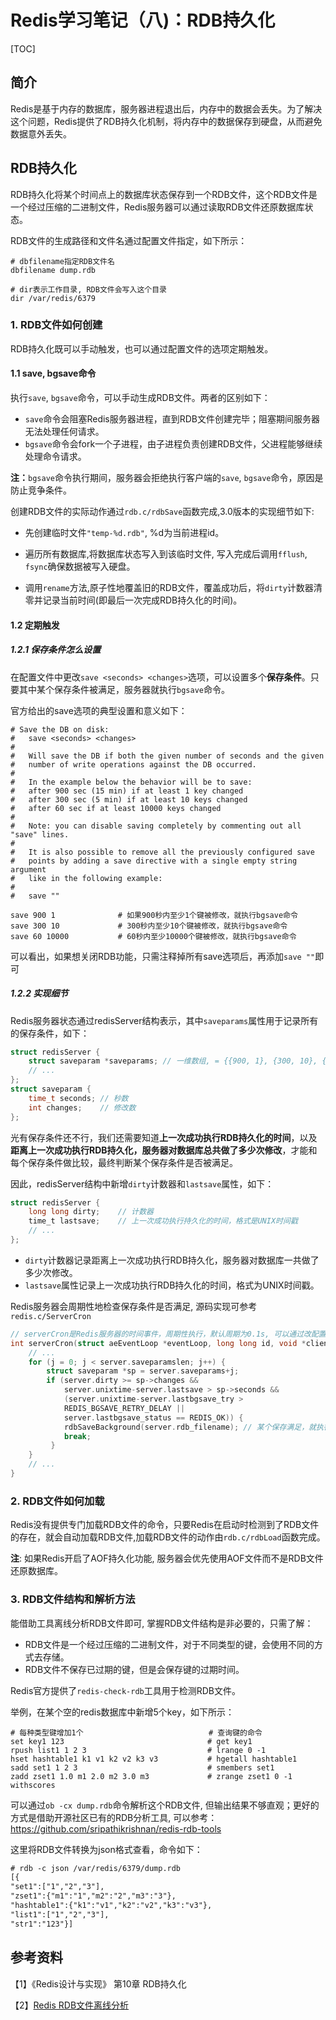 # Redis学习笔记（八)：RDB持久化

[TOC]

## 简介

Redis是基于内存的数据库，服务器进程退出后，内存中的数据会丢失。为了解决这个问题，Redis提供了RDB持久化机制，将内存中的数据保存到硬盘，从而避免数据意外丢失。

## RDB持久化

RDB持久化将某个时间点上的数据库状态保存到一个RDB文件，这个RDB文件是一个经过压缩的二进制文件，Redis服务器可以通过读取RDB文件还原数据库状态。

RDB文件的生成路径和文件名通过配置文件指定，如下所示：

```
# dbfilename指定RDB文件名
dbfilename dump.rdb

# dir表示工作目录, RDB文件会写入这个目录
dir /var/redis/6379
```

### 1. RDB文件如何创建

RDB持久化既可以手动触发，也可以通过配置文件的选项定期触发。

#### 1.1 save, bgsave命令

执行`save`, `bgsave`命令，可以手动生成RDB文件。两者的区别如下：

* `save`命令会阻塞Redis服务器进程，直到RDB文件创建完毕；阻塞期间服务器无法处理任何请求。
* `bgsave`命令会fork一个子进程，由子进程负责创建RDB文件，父进程能够继续处理命令请求。

**注：**`bgsave`命令执行期间，服务器会拒绝执行客户端的`save`, `bgsave`命令，原因是防止竞争条件。

创建RDB文件的实际动作通过`rdb.c/rdbSave`函数完成,3.0版本的实现细节如下:

* 先创建临时文件`"temp-%d.rdb"`, %d为当前进程id。
* 遍历所有数据库,将数据库状态写入到该临时文件, 写入完成后调用`fflush`, `fsync`确保数据被写入硬盘。

* 调用`rename`方法,原子性地覆盖旧的RDB文件，覆盖成功后，将`dirty`计数器清零并记录当前时间(即最后一次完成RDB持久化的时间)。

#### 1.2 定期触发

##### 1.2.1 保存条件怎么设置

在配置文件中更改`save <seconds> <changes>`选项，可以设置多个**保存条件**。只要其中某个保存条件被满足，服务器就执行`bgsave`命令。

官方给出的save选项的典型设置和意义如下：

```
# Save the DB on disk:
#   save <seconds> <changes>
#
#   Will save the DB if both the given number of seconds and the given
#   number of write operations against the DB occurred.
#
#   In the example below the behavior will be to save:
#   after 900 sec (15 min) if at least 1 key changed
#   after 300 sec (5 min) if at least 10 keys changed
#   after 60 sec if at least 10000 keys changed
#
#   Note: you can disable saving completely by commenting out all "save" lines.
#
#   It is also possible to remove all the previously configured save
#   points by adding a save directive with a single empty string argument
#   like in the following example:
#
#   save ""

save 900 1				# 如果900秒内至少1个键被修改，就执行bgsave命令
save 300 10				# 300秒内至少10个键被修改，就执行bgsave命令
save 60 10000			# 60秒内至少10000个键被修改，就执行bgsave命令
```

可以看出，如果想关闭RDB功能，只需注释掉所有save选项后，再添加`save ""`即可

##### 1.2.2 实现细节

Redis服务器状态通过redisServer结构表示，其中`saveparams`属性用于记录所有的保存条件，如下：

```C
struct redisServer {
	struct saveparam *saveparams; // 一维数组, = {{900, 1}, {300, 10}, {60, 10000}}
    // ...
};
struct saveparam {
	time_t seconds;	// 秒数
	int changes;	// 修改数
};
```

光有保存条件还不行，我们还需要知道**上一次成功执行RDB持久化的时间**，以及**距离上一次成功执行RDB持久化，服务器对数据库总共做了多少次修改**，才能和每个保存条件做比较，最终判断某个保存条件是否被满足。

因此，redisServer结构中新增`dirty`计数器和`lastsave`属性，如下：

```c#
struct redisServer {
	long long dirty;	// 计数器
	time_t lastsave;	// 上一次成功执行持久化的时间，格式是UNIX时间戳
    // ...
};
```

* `dirty`计数器记录距离上一次成功执行RDB持久化，服务器对数据库一共做了多少次修改。
* `lastsave`属性记录上一次成功执行RDB持久化的时间，格式为UNIX时间戳。

Redis服务器会周期性地检查保存条件是否满足, 源码实现可参考`redis.c/ServerCron`

```C
// serverCron是Redis服务器的时间事件，周期性执行，默认周期为0.1s, 可以通过改配置选项hz修改这个默认周期
int serverCron(struct aeEventLoop *eventLoop, long long id, void *clientData) {
	// ...
    for (j = 0; j < server.saveparamslen; j++) {
        struct saveparam *sp = server.saveparams+j;
        if (server.dirty >= sp->changes &&
            server.unixtime-server.lastsave > sp->seconds &&
            (server.unixtime-server.lastbgsave_try >
            REDIS_BGSAVE_RETRY_DELAY ||
            server.lastbgsave_status == REDIS_OK)) {
            rdbSaveBackground(server.rdb_filename); // 某个保存满足，就执行BGSAVE命令
            break;
         }
    }	
    // ...
}
```

### 2. RDB文件如何加载

Redis没有提供专门加载RDB文件的命令，只要Redis在启动时检测到了RDB文件的存在，就会自动加载RDB文件,加载RDB文件的动作由`rdb.c/rdbLoad`函数完成。

**注**: 如果Redis开启了AOF持久化功能, 服务器会优先使用AOF文件而不是RDB文件还原数据库。

### 3. RDB文件结构和解析方法

能借助工具离线分析RDB文件即可, 掌握RDB文件结构是非必要的，只需了解：

* RDB文件是一个经过压缩的二进制文件，对于不同类型的键，会使用不同的方式去存储。
* RDB文件不保存已过期的键，但是会保存键的过期时间。

Redis官方提供了`redis-check-rdb`工具用于检测RDB文件。

举例，在某个空的redis数据库中新增5个key，如下所示：

```
# 每种类型键增加1个							   # 查询键的命令
set key1 123								# get key1
rpush list1 1 2 3							# lrange 0 -1
hset hashtable1 k1 v1 k2 v2 k3 v3 			# hgetall hashtable1
sadd set1 1 2 3								# smembers set1
zadd zset1 1.0 m1 2.0 m2 3.0 m3				# zrange zset1 0 -1 withscores
```

可以通过`ob -cx dump.rdb`命令解析这个RDB文件, 但输出结果不够直观；更好的方式是借助开源社区已有的RDB分析工具, 可以参考：https://github.com/sripathikrishnan/redis-rdb-tools 

这里将RDB文件转换为json格式查看，命令如下：

```txt
# rdb -c json /var/redis/6379/dump.rdb
[{
"set1":["1","2","3"],
"zset1":{"m1":"1","m2":"2","m3":"3"},
"hashtable1":{"k1":"v1","k2":"v2","k3":"v3"},
"list1":["1","2","3"],
"str1":"123"}]
```

## 参考资料

【1】《Redis设计与实现》  第10章 RDB持久化

【2】[Redis RDB文件离线分析](https://cloud.tencent.com/developer/article/1394329)
































